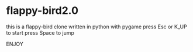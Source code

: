 # flappy-bird2.0

this is a flappy-bird clone 
written in python with pygame
press Esc or K_UP to start 
press Space to jump 


ENJOY
